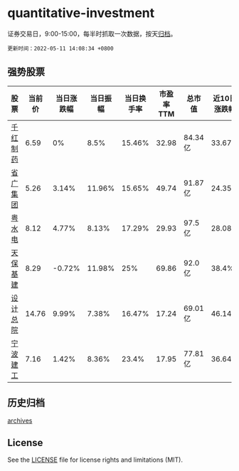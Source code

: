 # quantitative-investment

证券交易日，9:00-15:00，每半时抓取一次数据，按天[归档](archives)。

`更新时间：2022-05-11 14:08:34 +0800`

## 强势股票

|股票|当前价|当日涨跌幅|当日振幅|当日换手率|市盈率TTM|总市值|近10日涨跌幅|
|----|----|----|----|----|----|----|----|
|[千红制药](https://xueqiu.com/S/SZ002550)|6.59|0%|8.5%|15.46%|32.98|84.34亿|33.67%|
|[省广集团](https://xueqiu.com/S/SZ002400)|5.26|3.14%|11.96%|15.65%|49.74|91.87亿|24.35%|
|[粤水电](https://xueqiu.com/S/SZ002060)|8.12|4.77%|8.13%|17.29%|29.93|97.5亿|28.08%|
|[天保基建](https://xueqiu.com/S/SZ000965)|8.29|-0.72%|11.98%|25%|69.86|92.0亿|38.4%|
|[设计总院](https://xueqiu.com/S/SH603357)|14.76|9.99%|7.38%|16.47%|17.24|69.01亿|46.14%|
|[宁波建工](https://xueqiu.com/S/SH601789)|7.16|1.42%|8.36%|23.4%|17.95|77.81亿|36.64%|

## 历史归档

[archives](archives)

## License

See the [LICENSE](LICENSE) file for license rights and limitations (MIT).